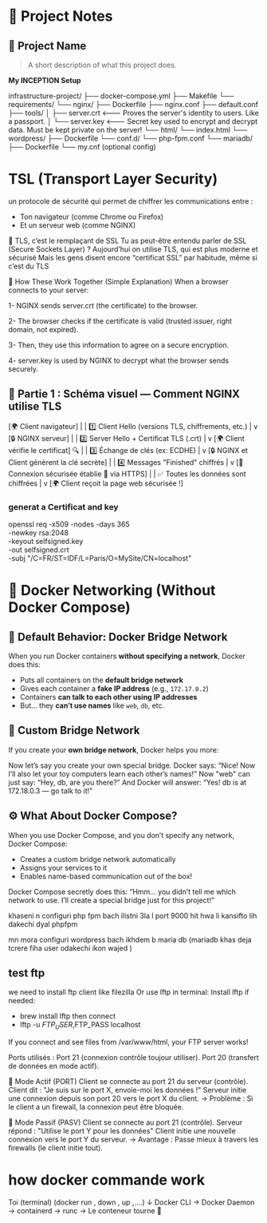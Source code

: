 # 📘 Project Notes

## 🧩 Project Name
> A short description of what this project does.

**My INCEPTION Setup**

infrastructure-project/
├── docker-compose.yml
├── Makefile
└── requirements/
    └── nginx/
        ├── Dockerfile
        ├── nginx.conf
        ├── default.conf
        ├── tools/
        │   ├── server.crt <--- Proves the server's identity to users. Like a passport.
        │   └── server.key <--- Secret key used to encrypt and decrypt data. Must be kept private on the server!
        └── html/
            └── index.html
	└── wordpress/
        ├── Dockerfile
        └── conf.d/
            └── php-fpm.conf
	└── mariadb/
        ├── Dockerfile
        └── my.cnf   (optional config)


# TSL (Transport Layer Security)

un protocole de sécurité qui permet de chiffrer les communications entre :

* Ton navigateur (comme Chrome ou Firefox)
* Et un serveur web (comme NGINX)

🔑 TLS, c’est le remplaçant de SSL
Tu as peut-être entendu parler de SSL (Secure Sockets Layer) ?
Aujourd’hui on utilise TLS, qui est plus moderne et sécurisé Mais les gens disent encore “certificat SSL” par habitude, même si c’est du TLS 

🔄 How These Work Together (Simple Explanation)
When a browser connects to your server:

1- NGINX sends server.crt (the certificate) to the browser.

2- The browser checks if the certificate is valid (trusted issuer, right domain, not expired).

3- Then, they use this information to agree on a secure encryption.

4- server.key is used by NGINX to decrypt what the browser sends securely.

## 🧭 Partie 1 : Schéma visuel — Comment NGINX utilise TLS

[🌍 Client navigateur]
     |
     | 1️⃣ Client Hello (versions TLS, chiffrements, etc.)
     |
     v
[🔒 NGINX serveur]
     |
     | 2️⃣ Server Hello + Certificat TLS (.crt)
     |
     v
[🌍 Client vérifie le certificat] 🔍
     |
     | 3️⃣ Échange de clés (ex: ECDHE)
     |
     v
[🔒 NGINX et Client génèrent la clé secrète]
     |
     | 4️⃣ Messages "Finished" chiffrés
     |
     v
[🔐 Connexion sécurisée établie 🔁 via HTTPS]
     |
     | ✅ Toutes les données sont chiffrées
     |
     v
[🌍 Client reçoit la page web sécurisée !]

### generat a Certificat and key

openssl req -x509 -nodes -days 365 \
  -newkey rsa:2048 \
  -keyout selfsigned.key \
  -out selfsigned.crt \
  -subj "/C=FR/ST=IDF/L=Paris/O=MySite/CN=localhost"


# 🛜 Docker Networking (Without Docker Compose)

## 🧩 Default Behavior: Docker Bridge Network

When you run Docker containers **without specifying a network**, Docker does this:

- Puts all containers on the **default bridge network**
- Gives each container a **fake IP address** (e.g., `172.17.0.2`)
- Containers **can talk to each other using IP addresses**
- But... they **can’t use names** like `web`, `db`, etc.


## 🧠 Custom Bridge Network

If you create your **own bridge network**, Docker helps you more:

Now let’s say you create your own special bridge.
Docker says:
“Nice! Now I’ll also let your toy computers learn each other’s names!”
Now "web" can just say:
“Hey, db, are you there?”
And Docker will answer:
“Yes! db is at 172.18.0.3 — go talk to it!”


## ⚙️ What About Docker Compose?

When you use Docker Compose, and you don’t specify any network, Docker Compose:
 - Creates a custom bridge network automatically
 - Assigns your services to it
 - Enables name-based communication out of the box!

Docker Compose secretly does this:
“Hmm... you didn’t tell me which network to use. I’ll create a special bridge just for this project!”


khaseni n configuri php fpm bach ilistni 3la l port 9000 hit hwa li kansifto lih dakechi dyal phpfpm 



mn mora configuri wordpress bach ikhdem b maria db (mariadb khas deja tcrere fiha user odakechi ikon wajed )


## test ftp 

we need to install ftp client like filezilla 
Or use lftp in terminal: Install lftp if needed:
 - brew install lftp
then  connect
 - lftp -u $FTP_USER,$FTP_PASS localhost

If you connect and see files from /var/www/html, your FTP server works!

Ports utilisés :
Port 21 (connexion contrôle toujour utiliser).
Port 20 (transfert de données en mode actif).

🔹 Mode Actif (PORT)
Client se connecte au port 21 du serveur (contrôle).
Client dit : "Je suis sur le port X, envoie-moi les données !"
Serveur initie une connexion depuis son port 20 vers le port X du client.
→ Problème : Si le client a un firewall, la connexion peut être bloquée.

🔹 Mode Passif (PASV)
Client se connecte au port 21 (contrôle).
Serveur répond : "Utilise le port Y pour les données"
Client initie une nouvelle connexion vers le port Y du serveur.
→ Avantage : Passe mieux à travers les firewalls (le client initie tout).


# how docker commande work 
Toi (terminal) (docker run , down , up ,....)
    ↓
Docker CLI → Docker Daemon → containerd → runc → Le conteneur tourne 🎉
